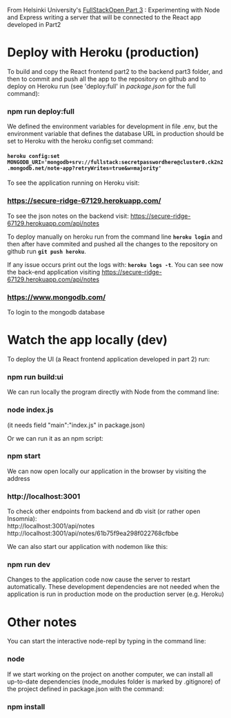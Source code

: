 From Helsinki University's [FullStackOpen Part 3](https://fullstackopen.com/en/part3) : Experimenting with Node and Express writing a server that will be connected to the React app developed in Part2 

# Deploy with Heroku (production)

To build and copy the React frontend part2 to the backend part3 folder, and then to commit and push all the app to the repository on github and to deploy on Heroku run (see 'deploy:full' in *package.json* for the full command):

### npm run deploy:full 

We defined the environment variables for development in file .env, but the environment variable that defines the database URL in production should be set to Heroku with the heroku config:set command:

#### `heroku config:set MONGODB_URI='mongodb+srv://fullstack:secretpasswordhere@cluster0.ck2n2.mongodb.net/note-app?retryWrites=true&w=majority'`

To see the application running on Heroku visit:

### https://secure-ridge-67129.herokuapp.com/ 

To see the json notes on the backend visit: https://secure-ridge-67129.herokuapp.com/api/notes <br>

To deploy manually on heroku run from the command line **`heroku login`** and then after have commited and pushed all the changes to the repository on github run **`git push heroku`**.

If any issue occurs print out the logs with:
**`heroku logs -t`**. You can see now the back-end application visiting https://secure-ridge-67129.herokuapp.com/api/notes 

### https://www.mongodb.com/

To login to the mongodb database


# Watch the app locally (dev)

To deploy the UI (a React frontend application developed in part 2) run:

### npm run build:ui

We can run locally the program directly with Node from the command line:

### node index.js

(it needs field "main":"index.js" in package.json)

Or we can run it as an npm script:

### npm start

We can now open locally our application in the browser by visiting the address 

### http://localhost:3001

To check other endpoints from backend and db visit (or rather open Insomnia):<br>
http://localhost:3001/api/notes <br>
http://localhost:3001/api/notes/61b75f9ea298f022768cfbbe

We can also start our application with nodemon like this:

### npm run dev

Changes to the application code now cause the server to restart automatically. 
These development dependencies are not needed when the application is run in production mode on the production server (e.g. Heroku)


# Other notes

You can start the interactive node-repl by typing in the command line:
### node 

If we start working on the project on another computer, we can install all up-to-date dependencies (node_modules folder is marked by .gitignore) of the project defined in package.json with the command:
### npm install

